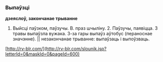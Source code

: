 ### Выпаўзці
**дзеяслоў, закончанае трыванне**

1. Выйсці паўзком, паўзучы. В. праз шчыліну. 2. Паўзучы, паявіцца. З травы выпаўзла вужака. З-за гары выпаўз аўтобус (пераноснае значэнне). || незакончанае трыванне: выпаўзаць і выпоўзваць.

<a rel="author">[http://rv-blr.com/](http://rv-blr.com/slounik.jsp?letterId=0&maskId=0&pageId=600)</a>
